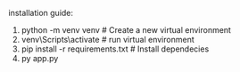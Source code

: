 installation guide:
1) python -m venv venv  # Create a new virtual environment
2) venv\Scripts\activate # run virtual environment
3) pip install -r requirements.txt # Install dependecies
4) py app.py 

